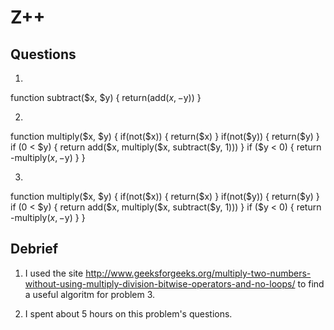 # Z++

## Questions

1.
function subtract($x, $y)
{
    return(add($x, -$y))
}

2.
function multiply($x, $y)
{
    if(not($x))
    {
        return($x)
    }
    if(not($y))
    {
        return($y)
    }
    if (0 < $y)
    {
        return add($x, multiply($x, subtract($y, 1)))
    }
    if ($y < 0)
    {
        return -multiply($x, -$y)
    }
}

3.
function multiply($x, $y)
{
    if(not($x))
    {
        return($x)
    }
    if(not($y))
    {
        return($y)
    }
    if (0 < $y)
    {
        return add($x, multiply($x, subtract($y, 1)))
    }
    if ($y < 0)
    {
        return -multiply($x, -$y)
    }
}

## Debrief

1. I used the site http://www.geeksforgeeks.org/multiply-two-numbers-without-using-multiply-division-bitwise-operators-and-no-loops/
to find a useful algoritm for problem 3.

2. I spent about 5 hours on this problem's questions.
